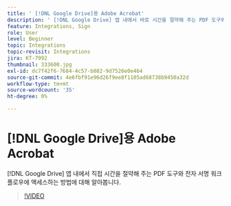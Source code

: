 ```yaml
---
title: ' [!DNL Google Drive]용 Adobe Acrobat'
description: ' [!DNL Google Drive] 앱 내에서 바로 시간을 절약해 주는 PDF 도구와 전자 서명 워크플로우에 액세스할 수 있습니다.'
feature: Integrations, Sign
role: User
level: Beginner
topic: Integrations
topic-revisit: Integrations
jira: KT-7992
thumbnail: 333600.jpg
exl-id: dc7f42f6-7684-4c57-b082-9d7526e0e464
source-git-commit: 4e6fbf91e96d26f9ee8f1105ad68738b9450a32d
workflow-type: tm+mt
source-wordcount: '35'
ht-degree: 0%

---
```


# [!DNL Google Drive]용 Adobe Acrobat

[!DNL Google Drive] 앱 내에서 직접 시간을 절약해 주는 PDF 도구와 전자 서명 워크플로우에 액세스하는 방법에 대해 알아봅니다.

>[!VIDEO](https://video.tv.adobe.com/v/3409673?quality=12&learn=on&hidetitle=true&captions=kor)
